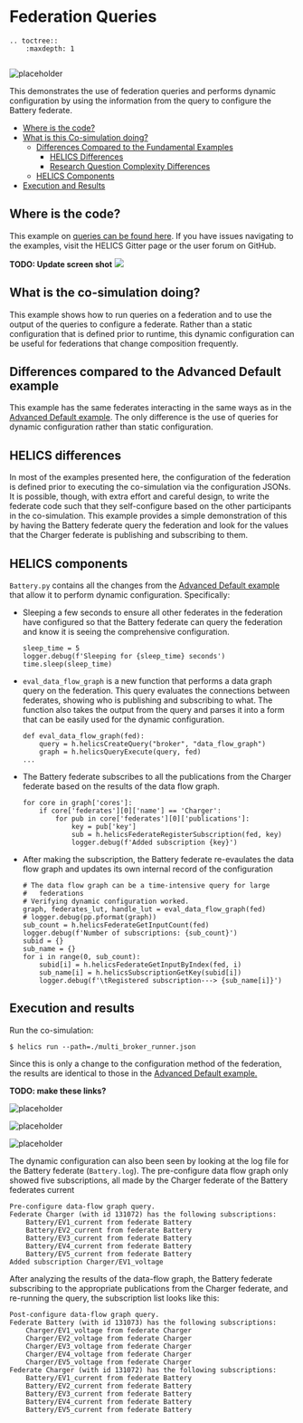 # Federation Queries




```eval_rst
.. toctree::
    :maxdepth: 1


```

![placeholder](../../../img/user_guide_combinations_advanced.png)


This demonstrates the use of federation queries and performs dynamic configuration by using the information from the query to configure the Battery federate.

* [Where is the code?](#where-is-the-code)
* [What is this Co-simulation doing?](#what-is-this-co-simulation-doing)
	* [Differences Compared to the Fundamental Examples](#differences-compared-to-the-advanced-default-example)
		* [HELICS Differences](#helics-differences)
		* [Research Question Complexity Differences](#research-question-complexity-differences)
	* [HELICS Components](#helics-components)
* [Execution and Results](#execution-and-results)


	
	
	



## Where is the code?

This example on [queries can be found here](https://github.com/GMLC-TDC/HELICS-Examples/tree/master/user_guide_examples/advanced/advanced_message_comm/query). If you have issues navigating to the examples, visit the HELICS Gitter page or the user forum on GitHub.


**TODO: Update screen shot**
[![](../../../img/advanced_examples_github.png)](https://github.com/GMLC-TDC/HELICS-Examples/tree/master/user_guide_examples/advanced)








## What is the co-simulation doing?

This example shows how to run queries on a federation and to use the output of the queries to configure a federate. Rather than a static configuration that is defined prior to runtime, this dynamic configuration can be useful for federations that change composition frequently.






## Differences compared to the Advanced Default example

This example has the same federates interacting in the same ways as in the [Advanced Default example](./advanced_default.md). The only difference is the use of queries for dynamic configuration rather than static configuration.





## HELICS differences

In most of the examples presented here, the configuration of the federation is defined prior to executing the co-simulation via the configuration JSONs. It is possible, though, with extra effort and careful design, to write the federate code such that they self-configure based on the other participants in the co-simulation. This example provides a simple demonstration of this by having the Battery federate query the federation and look for the values that the Charger federate is publishing and subscribing to them.
 






## HELICS components

`Battery.py` contains all the changes from the [Advanced Default example](./advanced_default.md) that allow it to perform dynamic configuration. Specifically:

* Sleeping a few seconds to ensure all other federates in the federation have configured so that the Battery federate can query the federation and know it is seeing the comprehensive configuration.

	```
	sleep_time = 5
	logger.debug(f'Sleeping for {sleep_time} seconds')
	time.sleep(sleep_time)
	```

* `eval_data_flow_graph` is a new function that performs a data graph query on the federation. This query evaluates the connections between federates, showing who is publishing and subscribing to what. The function also takes the output from the query and parses it into a form that can be easily used for the dynamic configuration.

	```
	def eval_data_flow_graph(fed):
	    query = h.helicsCreateQuery("broker", "data_flow_graph")
	    graph = h.helicsQueryExecute(query, fed)
	...
	```



* The Battery federate subscribes to all the publications from the Charger federate based on the results of the data flow graph.

	```
	for core in graph['cores']:
	    if core['federates'][0]['name'] == 'Charger':
	        for pub in core['federates'][0]['publications']:
	            key = pub['key']
	            sub = h.helicsFederateRegisterSubscription(fed, key)
	            logger.debug(f'Added subscription {key}')
	```


* After making the subscription, the Battery federate re-evaulates the data flow graph and updates its own internal record of the configuration

	```
	# The data flow graph can be a time-intensive query for large
	#   federations
	# Verifying dynamic configuration worked.
	graph, federates_lut, handle_lut = eval_data_flow_graph(fed)
	# logger.debug(pp.pformat(graph))
	sub_count = h.helicsFederateGetInputCount(fed)
	logger.debug(f'Number of subscriptions: {sub_count}')
	subid = {}
	sub_name = {}
	for i in range(0, sub_count):
	    subid[i] = h.helicsFederateGetInputByIndex(fed, i)
	    sub_name[i] = h.helicsSubscriptionGetKey(subid[i])
	    logger.debug(f'\tRegistered subscription---> {sub_name[i]}')
	```









## Execution and results

Run the co-simulation:

`$ helics run --path=./multi_broker_runner.json`


Since this is only a change to the configuration method of the federation, the results are identical to those in the [Advanced Default example.](./advanced_default.md)

**TODO: make these links?**

![placeholder](../../../img/advanced_query_charging_power.png)

![placeholder](../../../img/advanced_query_estimated_SOCs.png)

![placeholder](../../../img/advanced_query_battery_SOCs.png)


The dynamic configuration can also been seen by looking at the log file for the Battery federate (`Battery.log`). The pre-configure data flow graph only showed five subscriptions, all made by the Charger federate of the Battery federates current

```
Pre-configure data-flow graph query.
Federate Charger (with id 131072) has the following subscriptions:
	Battery/EV1_current from federate Battery
	Battery/EV2_current from federate Battery
	Battery/EV3_current from federate Battery
	Battery/EV4_current from federate Battery
	Battery/EV5_current from federate Battery
Added subscription Charger/EV1_voltage
```

After analyzing the results of the data-flow graph, the Battery federate subscribing to the appropriate publications from the Charger federate, and re-running the query, the subscription list looks like this:

```
Post-configure data-flow graph query.
Federate Battery (with id 131073) has the following subscriptions:
	Charger/EV1_voltage from federate Charger
	Charger/EV2_voltage from federate Charger
	Charger/EV3_voltage from federate Charger
	Charger/EV4_voltage from federate Charger
	Charger/EV5_voltage from federate Charger
Federate Charger (with id 131072) has the following subscriptions:
	Battery/EV1_current from federate Battery
	Battery/EV2_current from federate Battery
	Battery/EV3_current from federate Battery
	Battery/EV4_current from federate Battery
	Battery/EV5_current from federate Battery
```

